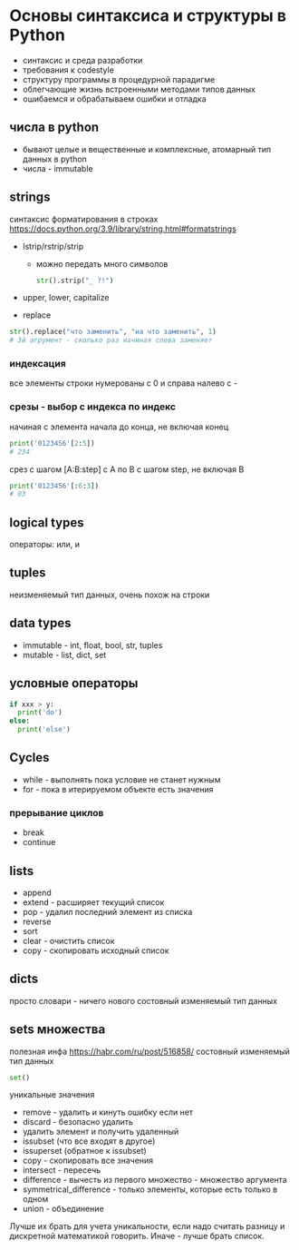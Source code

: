 # Основы синтаксиса и структуры в Python

* синтаксис и среда разработки
* требования к codestyle
* структуру программы в процедурной парадигме
* облегчающие жизнь встроенными методами типов данных
* ошибаемся и обрабатываем ошибки и отладка

## числа в python

* бывают целые и вещественные и комплексные, атомарный тип данных в python
* числа - immutable

## strings

синтаксис форматирования в строках <https://docs.python.org/3.9/library/string.html#formatstrings>

* lstrip/rstrip/strip
  * можно передать много символов

    ```python
    str().strip("_ ?!")
    ```

* upper, lower, capitalize
* replace

```python
str().replace("что заменить", "на что заменить", 1)
# 3й агрумент - сколько раз начиная слева заменяет
```

### индексация

все элементы строки нумерованы с 0 и справа налево с -

### срезы - выбор с индекса по индекс

начиная с элемента начала до конца, не включая конец

```python
print('0123456'[2:5])
# 234
```

срез с шагом [A:B:step] с A по B с шагом step, не включая B

```python
print('0123456'[:6:3])
# 03
```

## logical types

операторы: или, и

## tuples

неизменяемый тип данных, очень похож на строки

## data types

* immutable - int, float, bool, str, tuples
* mutable - list, dict, set

## условные операторы

```python
if xxx > y:
  print('do')
else:
  print('else')
```

## Cycles

* while - выполнять пока условие не станет нужным
* for - пока в итерируемом объекте есть значения

### прерывание циклов

* break
* continue

## lists

* append
* extend - расширяет текущий список
* pop - удалил последний элемент из списка
* reverse
* sort
* clear - очистить список
* copy - скопировать исходный список

## dicts

просто словари - ничего нового
состовный изменяемый тип данных

## sets множества

полезная инфа <https://habr.com/ru/post/516858/>
состовный изменяемый тип данных

 ```python
 set()
 ```

уникальные значения

* remove - удалить и кинуть ошибку если нет
* discard -  безопасно удалить
* удалить элемент и получить удаленный
* issubset (что все входят в другое)
* issuperset (обратное к issubset)
* copy - скопировать все значения
* intersect - пересечь
* difference - вычесть из первого множество - множество аргумента
* symmetrical_difference - только элементы, которые  есть только в одном
* union - объединение

Лучше их брать для учета уникальности, если надо считать разницу и дискретной математикой говорить. Иначе - лучше брать список.
